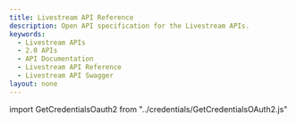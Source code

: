 ```yaml
---
title: Livestream API Reference
description: Open API specification for the Livestream APIs.
keywords:
  - Livestream APIs
  - 2.0 APIs
  - API Documentation
  - Livestream API Reference
  - Livestream API Swagger
layout: none
---
```

import GetCredentialsOauth2 from "../credentials/GetCredentialsOAuth2.js"

<GetCredentialsOauth2 />

<RedoclyAPIBlock src="/analytics-apis/docs/2.0/livestream.json" scrollYOffset={64}/>

